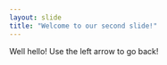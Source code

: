 ```yaml
---
layout: slide
title: "Welcome to our second slide!"
---
```

Well hello!
Use the left arrow to go back!
